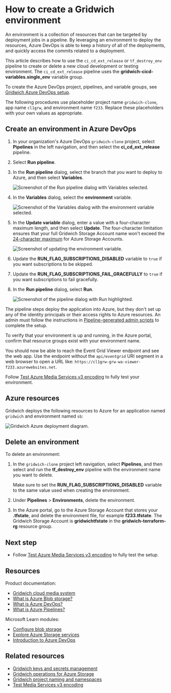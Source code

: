 # How to create a Gridwich environment

An environment is a collection of resources that can be targeted by deployment jobs in a pipeline. By leveraging an environment to deploy the resources, Azure DevOps is able to keep a history of all of the deployments, and quickly access the commits related to a deployment.

This article describes how to use the `ci_cd_ext_release` or `tf_destroy_env` pipeline to create or delete a new cloud development or testing environment. The `ci_cd_ext_release` pipeline uses the **gridwich-cicd-variables.single_env** variable group.

To create the Azure DevOps project, pipelines, and variable groups, see [Gridwich Azure DevOps setup](set-up-azure-devops.md).

The following procedures use placeholder project name `gridwich-clone`, app name `cl1grw`, and environment name `f233`. Replace these placeholders with your own values as appropriate.

## Create an environment in Azure DevOps

1. In your organization's Azure DevOps `gridwich-clone` project, select **Pipelines** in the left navigation, and then select the **ci_cd_ext_release** pipeline.

1. Select **Run pipeline**.

1. In the **Run pipeline** dialog, select the branch that you want to deploy to Azure, and then select **Variables**.

   ![Screenshot of the Run pipeline dialog with Variables selected.](media/run-pipeline-dialog.png)

1. In the **Variables** dialog, select the **environment** variable.

   ![Screenshot of the Variables dialog with the environment variable selected.](media/select-variables.png)

1. In the **Update variable** dialog, enter a value with a four-character maximum length, and then select **Update**. The four-character limitation ensures that your full Gridwich Storage Account name won't exceed the [24-character maximum](https://learn.microsoft.com/azure/storage/common/storage-account-overview#naming-storage-accounts) for Azure Storage Accounts.

   ![Screenshot of updating the environment variable.](media/update-variable.png)

1. Update the **RUN_FLAG_SUBSCRIPTIONS_DISABLED** variable to `true` if you want subscriptions to be skipped.

1. Update the **RUN_FLAG_SUBSCRIPTIONS_FAIL_GRACEFULLY** to `true` if you want subscriptions to fail gracefully.

1. In the **Run pipeline** dialog, select **Run**.

   ![Screenshot of the pipeline dialog with Run highlighted.](media/run-pipeline.png)

The pipeline steps deploy the application into Azure, but they don't set up any of the identity principals or their access rights to Azure resources. An admin must follow the instructions in [Pipeline-generated admin scripts](run-admin-scripts.md) to complete the setup.

To verify that your environment is up and running, in the Azure portal, confirm that resource groups exist with your environment name.

You should now be able to reach the Event Grid Viewer endpoint and see the web app. Use the endpoint without the `api/eventgrid` URI segment in a web browser to open a URL like: `https://cl1grw-grw-wa-viewer-f233.azurewebsites.net`.

Follow [Test Azure Media Services v3 encoding](test-encoding.md) to fully test your environment.

## Azure resources

Gridwich deploys the following resources to Azure for an application named `gridwich` and environment named `sb`:

![Gridwich Azure deployment diagram.](media/gridwich-deployment.png)

## Delete an environment

To delete an environment:

1. In the `gridwich-clone` project left navigation, select **Pipelines**, and then select and run the **tf_destroy_env** pipeline with the environment name you want to delete.

   Make sure to set the **RUN_FLAG_SUBSCRIPTIONS_DISABLED** variable to the same value used when creating the environment.

1. Under **Pipelines** > **Environments**, delete the environment.

1. In the Azure portal, go to the Azure Storage Account that stores your **.tfstate**, and delete the environment file, for example **f233.tfstate**. The Gridwich Storage Account is **gridwichtfstate** in the **gridwich-terraform-rg** resource group.

## Next step

- Follow [Test Azure Media Services v3 encoding](7-test-encoding.md) to fully test the setup.

## Resources

Product documentation:

- [Gridwich cloud media system](https://learn.microsoft.com/azure/architecture/reference-architectures/media-services/gridwich-architecture)
- [What is Azure Blob storage?](https://learn.microsoft.com/azure/storage/blobs/storage-blobs-overview)
- [What is Azure DevOps?](https://learn.microsoft.com/azure/devops/user-guide/what-is-azure-devops)
- [What is Azure Pipelines?](https://learn.microsoft.com/azure/devops/pipelines/get-started/what-is-azure-pipelines)

Microsoft Learn modules:

- [Configure blob storage](https://learn.microsoft.com/training/modules/configure-blob-storage)
- [Explore Azure Storage services](https://learn.microsoft.com/training/modules/azure-storage-fundamentals)
- [Introduction to Azure DevOps](https://learn.microsoft.com/training/modules/get-started-with-devops)

## Related resources

- [Gridwich keys and secrets management](maintain-keys.md)
- [Gridwich operations for Azure Storage](https://learn.microsoft.com/azure/architecture/reference-architectures/media-services/gridwich-storage-service)
- [Gridwich project naming and namespaces](https://learn.microsoft.com/azure/architecture/reference-architectures/media-services/gridwich-project-names)
- [Test Media Services v3 encoding](test-encoding.md)
